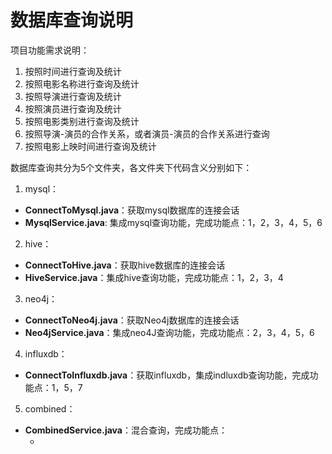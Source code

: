 # 数据库查询说明

项目功能需求说明：

1. 按照时间进行查询及统计
2. 按照电影名称进行查询及统计
3. 按照导演进行查询及统计
4. 按照演员进行查询及统计
5. 按照电影类别进行查询及统计
6. 按照导演-演员的合作关系，或者演员-演员的合作关系进行查询
7. 按照电影上映时间进行查询及统计



数据库查询共分为5个文件夹，各文件夹下代码含义分别如下：

1. mysql：

- **ConnectToMysql.java**：获取mysql数据库的连接会话
- **MysqlService.java**: 集成mysql查询功能，完成功能点：1，2，3，4，5，6

2. hive：

- **ConnectToHive.java**：获取hive数据库的连接会话
- **HiveService.java**：集成hive查询功能，完成功能点：1，2，3，4

3. neo4j：

- **ConnectToNeo4j.java**：获取Neo4j数据库的连接会话
- **Neo4jService.java**：集成neo4J查询功能，完成功能点：2，3，4，5，6

4. influxdb：

- **ConnectToInfluxdb.java**：获取influxdb，集成indluxdb查询功能，完成功能点：1，5，7

5. combined：

- **CombinedService.java**：混合查询，完成功能点：
  - ​



